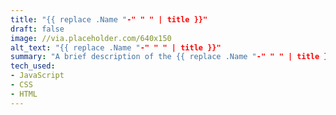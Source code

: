 ```yaml
---
title: "{{ replace .Name "-" " " | title }}"
draft: false
image: //via.placeholder.com/640x150
alt_text: "{{ replace .Name "-" " " | title }}"
summary: "A brief description of the {{ replace .Name "-" " " | title }} project."
tech_used: 
- JavaScript
- CSS
- HTML
---
```

